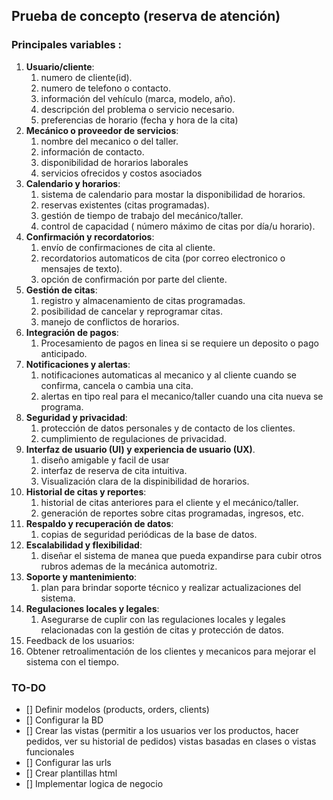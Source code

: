 ## Prueba de concepto (reserva de atención)

### Principales variables :

1. **Usuario/cliente**:
    1. numero de cliente(id).
    2. numero de telefono o contacto.
    3. información del vehículo (marca, modelo, año).
    4. descripción del problema o servicio necesario.
    5. preferencias de horario (fecha y hora de la cita)
2. **Mecánico o proveedor de servicios**:
    1. nombre del mecanico o del taller.
    2. información de contacto.
    3. disponibilidad de horarios laborales
    4. servicios ofrecidos y costos asociados
3. **Calendario y horarios**:
    1. sistema de calendario para mostar la disponibilidad de horarios.
    2. reservas existentes (citas programadas).
    3. gestión de tiempo de trabajo del mecánico/taller.
    4. control de capacidad ( número máximo de citas por día/u horario).
4. **Confirmación y recordatorios**:
    1. envío de confirmaciones de cita al cliente.
    2. recordatorios automaticos de cita (por correo electronico o mensajes de texto).
    3. opción de confirmación por parte del cliente.
5. **Gestión de citas**:
    1. registro y almacenamiento de citas programadas.
    2. posibilidad de cancelar y reprogramar citas.
    3. manejo de conflictos de horarios.
6. **Integración de pagos**:
    1. Procesamiento de pagos en linea si se requiere un deposito o pago anticipado.
7. **Notificaciones y alertas**:
    1. notificaciones automaticas al mecanico y al cliente cuando se confirma, cancela o cambia una cita.
    2. alertas en tipo real para el mecanico/taller cuando una cita nueva se programa.
8. **Seguridad y privacidad**:
    1. protección de datos personales y de contacto de los clientes.
    2. cumplimiento de regulaciones de privacidad.
9. **Interfaz de usuario (UI) y experiencia de usuario (UX)**.
    1. diseño amigable y facil de usar
    2. interfaz de reserva de cita intuitiva.
    3. Visualización clara de la dispinibilidad de horarios.
10. **Historial de citas y reportes**:
    1. historial de citas anteriores para el cliente y el mecánico/taller.
    2. generación de reportes sobre citas programadas, ingresos, etc.
11. **Respaldo y recuperación de datos**:
    1. copias de seguridad periódicas de la base de datos.
12. **Escalabilidad y flexibilidad**: 
    1. diseñar el sistema de manea que pueda expandirse para cubir otros rubros ademas de la mecánica automotriz.
13. **Soporte y mantenimiento**:
    1. plan para brindar soporte técnico y realizar actualizaciones del sistema.
14. **Regulaciones locales y legales**:
    1. Asegurarse de cuplir con las regulaciones locales y legales relacionadas con la gestión de citas y protección de datos.
15. Feedback de los usuarios:
   1. Obtener retroalimentación de los clientes y mecanicos para mejorar el sistema con el tiempo.

### TO-DO
- [] Definir modelos (products, orders, clients)
- [] Configurar la BD
- [] Crear las vistas (permitir a los usuarios ver los productos, hacer pedidos, ver su historial de pedidos) vistas basadas en clases o vistas funcionales
- [] Configurar las urls
- [] Crear plantillas html
- [] Implementar logica de negocio

